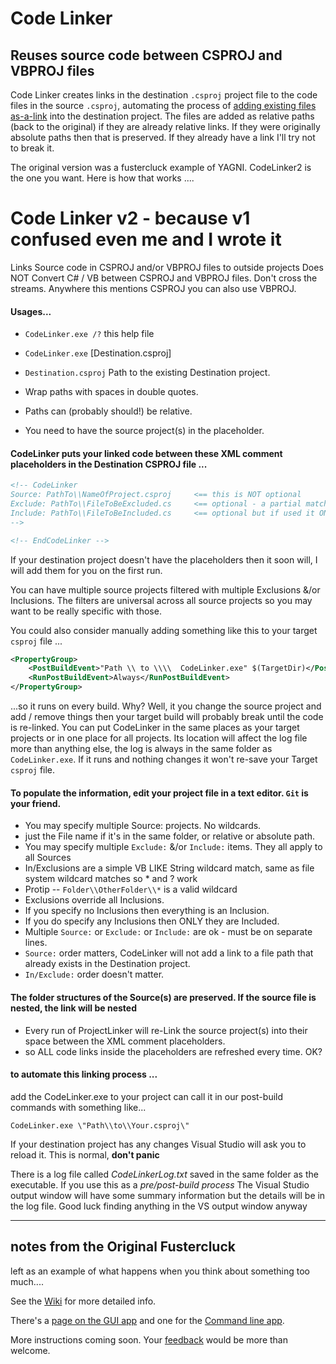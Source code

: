 # Code Linker 
## Reuses source code between CSPROJ and VBPROJ files

Code Linker creates links in the destination `.csproj` project file to the code files in the source `.csproj`, automating the process of [adding existing files as-a-link](https://msdn.microsoft.com/en-us/library/windows/apps/jj714082(v=vs.105).aspx) into the destination project. The files are added as relative paths (back to the original) if they are already relative links. If they were originally absolute paths then that is preserved.  If they already have a link I'll try not to break it.

The original version was a fustercluck example of YAGNI. CodeLinker2 is the one you want. Here is how that works ....

# Code Linker v2 - because v1 confused even me and I wrote it
Links Source code in CSPROJ and/or VBPROJ files to outside projects
Does NOT Convert C# / VB between CSPROJ and VBPROJ files.
Don't cross the streams.
Anywhere this mentions CSPROJ you can also use VBPROJ.

#### Usages...
- `CodeLinker.exe /?`  this help file
- `CodeLinker.exe` [Destination.csproj]
- `Destination.csproj`   Path to the existing Destination project.

 - Wrap paths with spaces in double quotes.
 - Paths can (probably should!) be relative.
 - You need to have the source project(s) in the placeholder.


#### CodeLinker puts your linked code between these XML comment placeholders in the Destination CSPROJ file ...

```xml
<!-- CodeLinker
Source: PathTo\\NameOfProject.csproj     <== this is NOT optional
Exclude: PathTo\\FileToBeExcluded.cs     <== optional - a partial match will exclude it. Works like wildcard in DOS
Include: PathTo\\FileToBeIncluded.cs     <== optional but if used it ONLY includes matches. Works like wildcard in DOS
-->
```
```xml
<!-- EndCodeLinker -->
```

If your destination project doesn't have the placeholders then it soon will, I will add them for you on the first run.

You can have multiple source projects filtered with multiple Exclusions &/or Inclusions. The filters are universal across all source projects so you may want to be really specific with those.

You could also consider manually adding something like this to your target `csproj` file ...
```xml
<PropertyGroup>
    <PostBuildEvent>"Path \\ to \\\\  CodeLinker.exe" $(TargetDir)</PostBuildEvent>
    <RunPostBuildEvent>Always</RunPostBuildEvent>
</PropertyGroup>
```
...so it runs on every build. Why? Well, it you change the source project and add / remove things then your target build will probably break until the code is re-linked. You can put CodeLinker in the same places as your target projects or in one place for all projects. Its location will affect the log file more than anything else, the log is always in the same folder as `CodeLinker.exe`. If it runs and nothing changes it won't re-save your Target `csproj` file.

#### To populate the information, edit your project file in a text editor. `Git` is your friend.

 - You may specify multiple Source: projects. No wildcards.
 - just the File name if it's in the same folder, or relative or absolute path.
 - You may specify multiple `Exclude:` &/or `Include:` items. They all apply to all Sources
 - In/Exclusions are a simple VB LIKE String wildcard match, same as file system wildcard matches so * and ? work
 - Protip -- `Folder\\OtherFolder\\*` is a valid wildcard
 - Exclusions override all Inclusions.
 - If you specify no Inclusions then everything is an Inclusion.
 - If you do specify any Inclusions then ONLY they are Included.
 - Multiple `Source:` or `Exclude:` or `Include:` are ok - must be on separate lines.
 - `Source:` order matters, CodeLinker will not add a link to a file path that already exists in the Destination project.
 - `In/Exclude:` order doesn't matter.

#### The folder structures of the Source(s) are preserved. If the source file is nested, the link will be nested

 - Every run of ProjectLinker will re-Link the source project(s) into their space between the XML comment placeholders.
 - so ALL code links inside the placeholders are refreshed every time. OK?

#### to automate this linking process ...
add the CodeLinker.exe to your project can call it in our post-build commands with something like...
```batch
CodeLinker.exe \"Path\\to\\Your.csproj\"
````

If your destination project has any changes Visual Studio will ask you to reload it. This is normal, **don't panic**

There is a log file called *CodeLinkerLog.txt* saved in the same folder as the executable. If you use this as a *pre/post-build process* The Visual Studio output window will have some summary information but the details will be in the log file. Good luck finding anything in the VS output window anyway 

---------------------

## notes from the Original Fustercluck
left as an example of what happens when you think about something too much....
 
See the [Wiki](https://github.com/CADbloke/CodeLinker/wiki) for more detailed info.

There's a [page on the GUI app](https://github.com/CADbloke/CodeLinker/wiki/Using-the-GUI-App) and one for the [Command line app](https://github.com/CADbloke/CodeLinker/wiki/Command-Line).

More instructions coming soon. Your [feedback](https://github.com/CADbloke/CodeLinker/issues) would be more than welcome.
